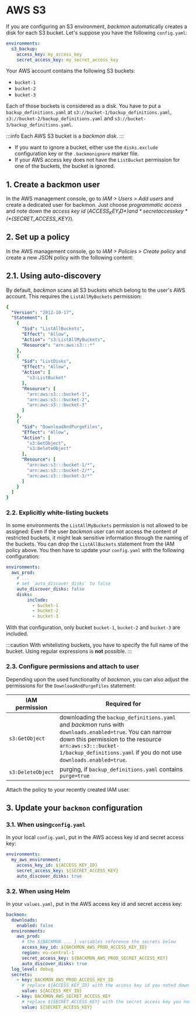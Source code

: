 # AWS S3

If you are configuring an S3 environment, *backmon* automatically creates a disk for each S3 bucket. Let's suppose you
have the following `config.yaml`:

```yaml
environments:
  s3_backup:
    access_key: my_access_key
    secret_access_key: my_secret_access_key
```

Your AWS account contains the following S3 buckets:

- `bucket-1`
- `bucket-2`
- `bucket-3`

Each of those buckets is considered as a disk. You have to put a `backup_definitions.yaml`
at `s3://bucket-1/backup_definitions.yaml`, `s3://bucket-2/backup_definitions.yaml`
and `s3://bucket-3/backup_definitions.yaml`.

:::info
Each AWS S3 bucket is a *backmon disk*.
:::

- If you want to ignore a bucket, either use the `disks.exclude` configuration key or the `.backmonignore` marker file.
- If your AWS access key does not have the `ListBucket` permission for one of the buckets, the bucket is ignored.

## 1. Create a backmon user

In the AWS management console, go to *IAM > Users > Add users* and create a dedicated user for backmon. Just choose
*programmatic access* and note down the *access key id* (*${ACCESS_KEY_ID}*) and *secret access key* (
*${SECRET_ACCESS_KEY}*).

## 2. Set up a policy

In the AWS management console, go to *IAM > Policies > Create policy* and create a new JSON policy with the following
content:

## 2.1. Using auto-discovery

By default, *backmon* scans all S3 buckets which belong to the user's AWS account. This requires the `ListAllMyBuckets`
permission:

```yaml
{
  "Version": "2012-10-17",
  "Statement": [
    {
      "Sid": "ListAllBuckets",
      "Effect": "Allow",
      "Action": "s3:ListAllMyBuckets",
      "Resource": "arn:aws:s3:::*"
    },
    {
      "Sid": "ListDisks",
      "Effect": "Allow",
      "Action": [
        "s3:ListBucket"
      ],
      "Resource": [
        "arn:aws:s3:::bucket-1",
        "arn:aws:s3:::bucket-2",
        "arn:aws:s3:::bucket-3"
      ]
    },
    {
      "Sid": "DownloadAndPurgeFiles",
      "Effect": "Allow",
      "Action": [
        "s3:GetObject",
        "s3:DeleteObject"
      ],
      "Resource": [
        "arn:aws:s3:::bucket-1/*",
        "arn:aws:s3:::bucket-2/*",
        "arn:aws:s3:::bucket-3/*"
      ]
    }
  ]
}
```

### 2.2. Explicitly white-listing buckets

In some environments the `ListAllMyBuckets` permission is not allowed to be assigned: Even if the user *backmon* user
can not access the content of restricted buckets, it might leak sensitive information through the naming of the buckets.
You can drop the `ListAllBuckets` statement from the IAM policy above. You then have to update your `config.yaml` with
the following configuration:

```yaml
environments:
  aws_prod:
    # ...
    # set `auto_discover_disks` to false
    auto_discover_disks: false
    disks:
        include:
          - bucket-1
          - bucket-2
          - bucket-3
```

With that configuration, only bucket `bucket-1`, `bucket-2` and `bucket-3` are included.

:::caution
With whitelisting buckets, you have to specify the full name of the bucket. Using regular expressions is __not__
possible.
:::

### 2.3. Configure permissions and attach to user

Depending upon the used functionality of *backmon*, you can also adjust the permissions for the `DownloadAndPurgeFiles`
statement:

| IAM permission    | Required for                                                                                                                                                                                                                                |
|-------------------|---------------------------------------------------------------------------------------------------------------------------------------------------------------------------------------------------------------------------------------------| 
| `s3:GetObject`    | downloading the `backup_definitions.yaml` and *backmon* runs with `downloads.enabled=true`. You can narrow down this permission to the resource `arn:aws:s3:::bucket-1/backup_definitions.yaml` if you do not use `downloads.enabled=true`. |
| `s3:DeleteObject` | purging, if `backup_definitions.yaml` contains `purge=true`                                                                                                                                                                                 |

Attach the policy to your recently created IAM user.

## 3. Update your `backmon` configuration

### 3.1. When using`config.yaml`

In your local `config.yaml`, put in the AWS access key id and secret access key:

```yaml
environments:
  my_aws_environment:
    access_key_id: ${ACCESS_KEY_ID}
    secret_access_key: ${SECRET_ACCESS_KEY}
    auto_discover_disks: true
```

### 3.2. When using Helm

In your `values.yaml`, put in the AWS access key id and secret access key:

```yaml
backmon:
  downloads:
    enabled: false
  environments:
    aws_prod:
      # the ${BACKMON ... } variables reference the secrets below
      access_key_id: ${BACKMON_AWS_PROD_ACCESS_KEY_ID}
      region: eu-central-1
      secret_access_key: ${BACKMON_AWS_PROD_SECRET_ACCESS_KEY}
      auto_discover_disks: true
  log_level: debug
  secrets:
    - key: BACKMON_AWS_PROD_ACCESS_KEY_ID
      # replace ${ACCESS_KEY_ID} with the access key id you noted down previously
      value: ${ACCESS_KEY_ID}
    - key: BACKMON_AWS_SECRET_ACCESS_KEY
      # replace ${SECRET_ACCESS_KEY} with the secret access key you noted down previously
      value: ${SECRET_ACCESS_KEY}
```